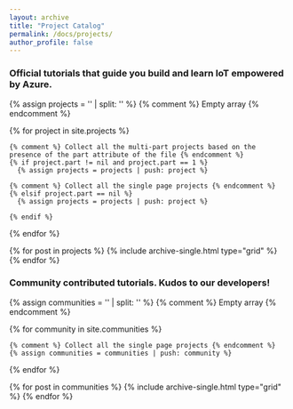 ```yaml
---
layout: archive
title: "Project Catalog"
permalink: /docs/projects/
author_profile: false
---
```


<h3>Official tutorials that guide you build and learn IoT empowered by Azure.</h3>

<div class="grid__wrapper">

{% assign projects = '' | split: '' %} {% comment %} Empty array
{% endcomment %}

{% for project in site.projects %}

    {% comment %} Collect all the multi-part projects based on the presence of the part attribute of the file {% endcomment %}
    {% if project.part != nil and project.part == 1 %}
      {% assign projects = projects | push: project %}

    {% comment %} Collect all the single page projects {% endcomment %}
    {% elsif project.part == nil %}
      {% assign projects = projects | push: project %}

    {% endif %}

{% endfor %}

{% for post in projects %} {% include archive-single.html type="grid" %}
{% endfor %}

</div>

<h3>Community contributed tutorials. Kudos to our developers!</h3>

<div class="grid__wrapper">

{% assign communities = '' | split: '' %} {% comment %} Empty array
{% endcomment %}

{% for community in site.communities %}

    {% comment %} Collect all the single page projects {% endcomment %}
    {% assign communities = communities | push: community %}

{% endfor %}

{% for post in communities %} {% include archive-single.html type="grid" %}
{% endfor %}

</div>
